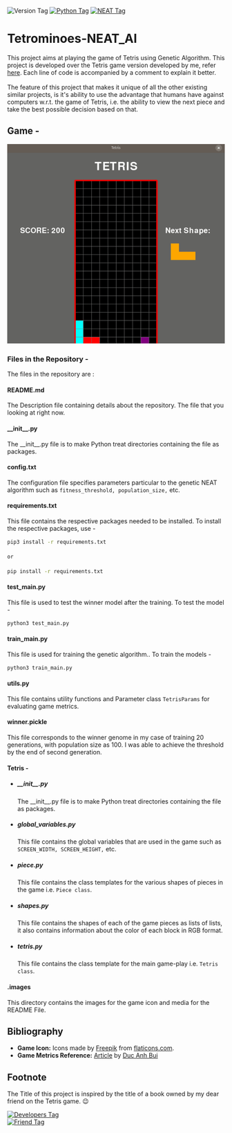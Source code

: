 ![Version Tag](https://img.shields.io/badge/Version-1.0.0-blue.svg)
[![Python Tag](https://img.shields.io/badge/Python-3-green.svg)](https://www.python.org/https://www.python.org/)
[![NEAT Tag](https://img.shields.io/badge/NEAT_Version-0.92-yellow.svg)](https://neat-python.readthedocs.io/en/latest/index.html)

# Tetrominoes-NEAT_AI

This project aims at playing the game of Tetris using Genetic Algorithm. This project is developed over the Tetris game version developed by me, refer [here](https://github.com/shashank3199/Tetris). Each line of code is accompanied by a comment to explain it better.<br><br>
The feature of this project that makes it unique of all the other existing similar projects, is it's ability to use the advantage that humans have against computers w.r.t. the game of Tetris, i.e. the ability to view the next piece and take the best possible decision based on that. 

## Game  -

![Game Image](./.images/Screencast.gif)

### Files in the Repository - 
The files in the repository are :

#### README.md
The Description file containing details about the repository. The file that you looking at right now.

#### \_\_init__.py
The \_\_init__.py file is to make Python treat directories containing the file as packages.

#### config.txt
The configuration file specifies parameters particular to the genetic NEAT algorithm such as `fitness_threshold, population_size,` etc.

#### requirements.txt
This file contains the respective packages needed to be installed. To install the respective packages, use -

```bash
pip3 install -r requirements.txt

or 

pip install -r requirements.txt
```  
#### test_main.py
This file is used to test the winner model after the training. To test the model  -

 ```bash
python3 test_main.py
```

#### train_main.py
This file is used for training the genetic algorithm.. To train the models -

 ```bash
python3 train_main.py
```

#### utils.py
This file contains utility functions and Parameter class `TetrisParams` for evaluating game metrics.

#### winner.pickle
This file corresponds to the winner genome in my case of training 20 generations, with population size as 100.
I was able to achieve the threshold by the end of second generation. 

#### Tetris -

-   ##### \_\_init__.py
    The \_\_init__.py file is to make Python treat directories containing the file as packages.

-   ##### global_variables.py
    This file contains the global variables that are used in the game such as `SCREEN_WIDTH, SCREEN_HEIGHT,` etc.

-   ##### piece.py
    This file contains the class templates for the various shapes of pieces in the game i.e. `Piece class`.
    
-   ##### shapes.py
    This file contains the shapes of each of the game pieces as lists of lists, it also contains information about the color of each block in RGB format.
    
-   ##### tetris.py
    This file contains the class template for the main game-play i.e. `Tetris class`.

#### .images
This directory contains the images for the game icon and media for the README File.

## Bibliography
- <b>Game Icon:</b> Icons made by [Freepik](https://www.flaticon.com/authors/freepik) from [flaticons.com](https://www.flaticon.com/).
- <b>Game Metrics Reference:</b> [Article](https://towardsdatascience.com/beating-the-world-record-in-tetris-gb-with-genetics-algorithm-6c0b2f5ace9b) by [Duc Anh Bui](https://towardsdatascience.com/@bdanh96)

## Footnote

The Title of this project is inspired by the title of a book owned by my dear friend on the Tetris game. :wink: 

[![Developers Tag]( https://img.shields.io/badge/Developer-shashank3199-red.svg )]( https://github.com/shashank3199 )<br>
[![Friend Tag]( https://img.shields.io/badge/Dedicated_To-BeamingBear-chocolate.svg )]( https://github.com/BeamingBear )
